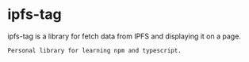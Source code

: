 # ipfs-tag
ipfs-tag is a library for fetch data from IPFS and displaying it on a page.

    Personal library for learning npm and typescript.